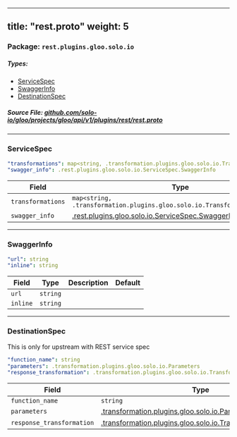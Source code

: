 
---
title: "rest.proto"
weight: 5
---

<!-- Code generated by solo-kit. DO NOT EDIT. -->


### Package: `rest.plugins.gloo.solo.io` 
##### Types:


- [ServiceSpec](#ServiceSpec)
- [SwaggerInfo](#SwaggerInfo)
- [DestinationSpec](#DestinationSpec)
  



##### Source File: [github.com/solo-io/gloo/projects/gloo/api/v1/plugins/rest/rest.proto](https://github.com/solo-io/gloo/blob/master/projects/gloo/api/v1/plugins/rest/rest.proto)





---
### <a name="ServiceSpec">ServiceSpec</a>



```yaml
"transformations": map<string, .transformation.plugins.gloo.solo.io.TransformationTemplate>
"swagger_info": .rest.plugins.gloo.solo.io.ServiceSpec.SwaggerInfo

```

| Field | Type | Description | Default |
| ----- | ---- | ----------- |----------- | 
| `transformations` | `map<string, .transformation.plugins.gloo.solo.io.TransformationTemplate>` |  |  |
| `swagger_info` | [.rest.plugins.gloo.solo.io.ServiceSpec.SwaggerInfo](../rest.proto.sk#SwaggerInfo) |  |  |




---
### <a name="SwaggerInfo">SwaggerInfo</a>



```yaml
"url": string
"inline": string

```

| Field | Type | Description | Default |
| ----- | ---- | ----------- |----------- | 
| `url` | `string` |  |  |
| `inline` | `string` |  |  |




---
### <a name="DestinationSpec">DestinationSpec</a>

 
This is only for upstream with REST service spec

```yaml
"function_name": string
"parameters": .transformation.plugins.gloo.solo.io.Parameters
"response_transformation": .transformation.plugins.gloo.solo.io.TransformationTemplate

```

| Field | Type | Description | Default |
| ----- | ---- | ----------- |----------- | 
| `function_name` | `string` |  |  |
| `parameters` | [.transformation.plugins.gloo.solo.io.Parameters](../../transformation/parameters.proto.sk#Parameters) |  |  |
| `response_transformation` | [.transformation.plugins.gloo.solo.io.TransformationTemplate](../../transformation/transformation.proto.sk#TransformationTemplate) |  |  |





<!-- Start of HubSpot Embed Code -->
<script type="text/javascript" id="hs-script-loader" async defer src="//js.hs-scripts.com/5130874.js"></script>
<!-- End of HubSpot Embed Code -->
